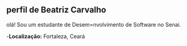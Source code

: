 ## perfil de Beatriz Carvalho 

olá! Sou um estudante de Desem=nvolvimento de Software no Senai.

-**Localização:** Fortaleza, Ceará